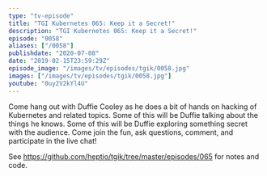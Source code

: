 ```yaml
---
type: "tv-episode"
title: "TGI Kubernetes 065: Keep it a Secret!"
description: "TGI Kubernetes 065: Keep it a Secret!"
episode: "0058"
aliases: ["/0058"]
publishdate: "2020-07-08"
date: "2019-02-15T23:59:29Z"
episode_image: "/images/tv/episodes/tgik/0058.jpg"
images: ["/images/tv/episodes/tgik/0058.jpg"]
youtube: "0uy2V2kYl4U"
---
```


Come hang out with Duffie Cooley as he does a bit of hands on hacking of Kubernetes and related topics. Some of this will be Duffie talking about the things he knows. Some of this will be Duffie exploring something secret with the audience. Come join the fun, ask questions, comment, and participate in the live chat!


See https://github.com/heptio/tgik/tree/master/episodes/065 for notes and code.
